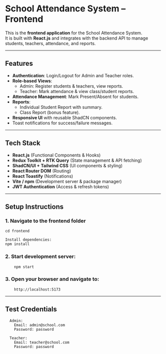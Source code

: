 # School Attendance System – Frontend

This is the **frontend application** for the School Attendance System.  
It is built with **React.js** and integrates with the backend API to manage students, teachers, attendance, and reports.

---

## Features

- **Authentication**: Login/Logout for Admin and Teacher roles.
- **Role-based Views**:
  - Admin: Register students & teachers, view reports.
  - Teacher: Mark attendance & view class/student reports.
- **Attendance Management**: Mark Present/Absent for students.
- **Reports**:
  - Individual Student Report with summary.
  - Class Report (bonus feature).
- **Responsive UI** with reusable ShadCN components.
- Toast notifications for success/failure messages.

---

## Tech Stack

- **React.js** (Functional Components & Hooks)
- **Redux Toolkit + RTK Query** (State management & API fetching)
- **ShadCN/UI + Tailwind CSS** (UI components & styling)
- **React Router DOM** (Routing)
- **React Toastify** (Notifications)
- **Vite / npm** (Development server & package manager)
- **JWT Authentication** (Access & refresh tokens)

---

## Setup Instructions

### 1. Navigate to the frontend folder
    cd frontend

    Install dependencies:
    npm install

### 2. Start development server:
        npm start 

### 3. Open your browser and navigate to:
        http://localhost:5173

---

## Test Credentials

      Admin:
        Email: admin@school.com
        Password: password

      Teacher:
        Email: teacher@school.com
        Password: password
      
